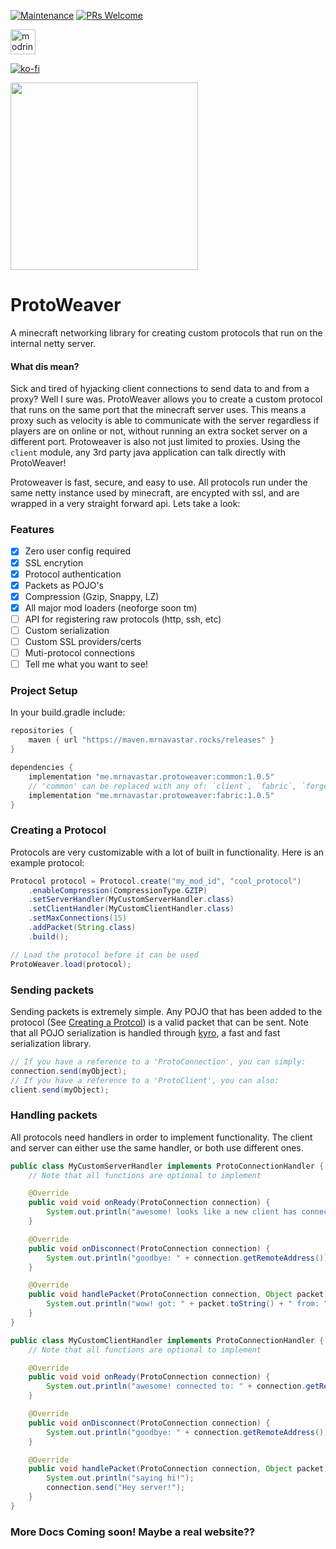 [![Maintenance](https://img.shields.io/badge/Maintained%3F-yes-green.svg)](https://GitHub.com/Naereen/StrapDown.js/graphs/commit-activity)
[![PRs Welcome](https://img.shields.io/badge/PRs-welcome-brightgreen.svg?style=flat-square)](http://makeapullrequest.com)

[<img alt="modrinth" height="40" src="https://cdn.jsdelivr.net/npm/@intergrav/devins-badges@3/assets/compact/available/modrinth_vector.svg">](https://modrinth.com/plugin/protoweaver)

[![ko-fi](https://ko-fi.com/img/githubbutton_sm.svg)](https://ko-fi.com/G2G4DZF4D)

<img src="https://raw.githubusercontent.com/MrNavaStar/ProtoWeaver/master/loader-common/src/main/resources/assets/protoweaver/icon.png" width="300" height="300">


# ProtoWeaver
A minecraft networking library for creating custom protocols that run on the internal netty server. 

#### What dis mean?
Sick and tired of hyjacking client connections to send data to and from a proxy? Well I sure was. ProtoWeaver allows you to create a custom protocol that runs on the same port that the minecraft server uses.
This means a proxy such as velocity is able to communicate with the server regardless if players are on online or not, without running an extra socket server on a different port. Protoweaver is also not just
limited to proxies. Using the `client` module, any 3rd party java application can talk directly with ProtoWeaver!

Protoweaver is fast, secure, and easy to use. All protocols run under the same netty instance used by minecraft, are encypted with ssl, and are wrapped in a very straight forward api. Lets take a look:

### Features
- [x] Zero user config required
- [x] SSL encrytion
- [x] Protocol authentication
- [x] Packets as POJO's
- [x] Compression (Gzip, Snappy, LZ)
- [x] All major mod loaders (neoforge soon tm)
- [ ] API for registering raw protocols (http, ssh, etc)
- [ ] Custom serialization
- [ ] Custom SSL providers/certs
- [ ] Muti-protocol connections
- [ ] Tell me what you want to see!

### Project Setup
In your build.gradle include:
``` gradle
repositories {
    maven { url "https://maven.mrnavastar.rocks/releases" }
}

dependencies {
    implementation "me.mrnavastar.protoweaver:common:1.0.5"
    // 'common' can be replaced with any of: `client`, `fabric`, `forge`, `paper` or `proxy`.
    implementation "me.mrnavastar.protoweaver:fabric:1.0.5"
}
```

### Creating a Protocol
Protocols are very customizable with a lot of built in functionality. Here is an example protocol:
```java
Protocol protocol = Protocol.create("my_mod_id", "cool_protocol")
    .enableCompression(CompressionType.GZIP)
    .setServerHandler(MyCustomServerHandler.class)
    .setClientHandler(MyCustomClientHandler.class)
    .setMaxConnections(15)
    .addPacket(String.class)
    .build();

// Load the protocol before it can be used
ProtoWeaver.load(protocol);
```

### Sending packets
Sending packets is extremely simple. Any POJO that has been added to the protocol (See [Creating a Protcol](#creating-a-protocol)) is a valid packet that can be sent. Note that all POJO serialization is handled through [kyro](https://github.com/EsotericSoftware/kryo), a fast and fast serialization library.
```java
// If you have a reference to a 'ProtoConnection', you can simply:
connection.send(myObject);
// If you have a reference to a 'ProtoClient', you can also:
client.send(myObject);
```

### Handling packets
All protocols need handlers in order to implement functionality. The client and server can either use the same handler, or both use different ones.
```java
public class MyCustomServerHandler implements ProtoConnectionHandler {
    // Note that all functions are optional to implement

    @Override
    public void void onReady(ProtoConnection connection) {
        System.out.println("awesome! looks like a new client has connected from: " + connection.getRemoteAddress());
    }

    @Override
    public void onDisconnect(ProtoConnection connection) {
        System.out.println("goodbye: " + connection.getRemoteAddress());
    }

    @Override
    public void handlePacket(ProtoConnection connection, Object packet) {
        System.out.println("wow! got: " + packet.toString() + " from: " + connection.getRemoteAddress());
    }
}
```

```java
public class MyCustomClientHandler implements ProtoConnectionHandler {
    // Note that all functions are optional to implement

    @Override
    public void void onReady(ProtoConnection connection) {
        System.out.println("awesome! connected to: " + connection.getRemoteAddress());
    }

    @Override
    public void onDisconnect(ProtoConnection connection) {
        System.out.println("goodbye: " + connection.getRemoteAddress());
    }

    @Override
    public void handlePacket(ProtoConnection connection, Object packet) {
        System.out.println("saying hi!");
        connection.send("Hey server!");
    }
}
```

### More Docs Coming soon! Maybe a real website??
